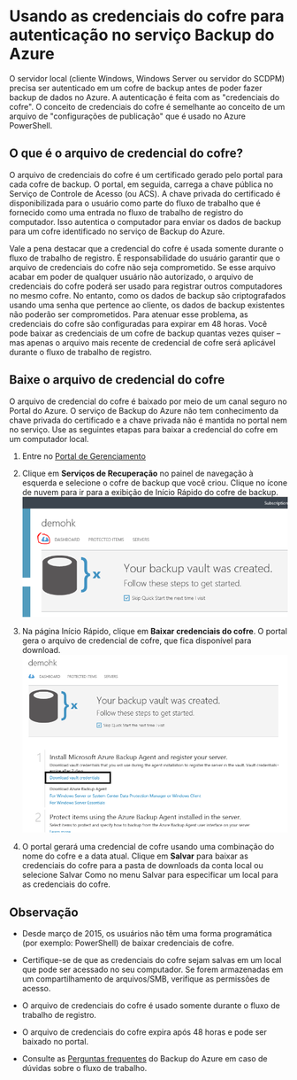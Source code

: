 <properties
   pageTitle="Baixar credenciais do cofre no Backup do Azure"
   description="Saiba como usar as credenciais do cofre para autenticar o computador no cofre de Backup e no serviço de Backup do Azure"
   services="backup"
   documentationCenter=""
   authors="prvijay"
   manager="shreeshd"
   editor=""/>
<tags
   ms.service="backup"
   ms.devlang="na"
   ms.topic="article"
   ms.tgt_pltfrm="na"
   ms.workload="storage-backup-recovery"
   ms.date="03/27/2015"
   ms.author="prvijay"/>

# Usando as credenciais do cofre para autenticação no serviço Backup do Azure

O servidor local (cliente Windows, Windows Server ou servidor do SCDPM) precisa ser autenticado em um cofre de backup antes de poder fazer backup de dados no Azure. A autenticação é feita com as "credenciais do cofre". O conceito de credenciais do cofre é semelhante ao conceito de um arquivo de "configurações de publicação" que é usado no Azure PowerShell.

## O que é o arquivo de credencial do cofre?

O arquivo de credenciais do cofre é um certificado gerado pelo portal para cada cofre de backup. O portal, em seguida, carrega a chave pública no Serviço de Controle de Acesso (ou ACS). A chave privada do certificado é disponibilizada para o usuário como parte do fluxo de trabalho que é fornecido como uma entrada no fluxo de trabalho de registro do computador. Isso autentica o computador para enviar os dados de backup para um cofre identificado no serviço de Backup do Azure.

Vale a pena destacar que a credencial do cofre é usada somente durante o fluxo de trabalho de registro. É responsabilidade do usuário garantir que o arquivo de credenciais do cofre não seja comprometido. Se esse arquivo acabar em poder de qualquer usuário não autorizado, o arquivo de credenciais do cofre poderá ser usado para registrar outros computadores no mesmo cofre. No entanto, como os dados de backup são criptografados usando uma senha que pertence ao cliente, os dados de backup existentes não poderão ser comprometidos. Para atenuar esse problema, as credenciais do cofre são configuradas para expirar em 48 horas. Você pode baixar as credenciais de um cofre de backup quantas vezes quiser – mas apenas o arquivo mais recente de credencial de cofre será aplicável durante o fluxo de trabalho de registro.

## Baixe o arquivo de credencial do cofre

O arquivo de credencial do cofre é baixado por meio de um canal seguro no Portal do Azure. O serviço de Backup do Azure não tem conhecimento da chave privada do certificado e a chave privada não é mantida no portal nem no serviço. Use as seguintes etapas para baixar a credencial do cofre em um computador local.

1.  Entre no [Portal de Gerenciamento](https://manage.windowsazure.com/)
2.  Clique em **Serviços de Recuperação** no painel de navegação à esquerda e selecione o cofre de backup que você criou. Clique no ícone de nuvem para ir para a exibição de Início Rápido do cofre de backup. <br/> ![Visualização rápida][1]

3.  Na página Início Rápido, clique em **Baixar credenciais do cofre**. O portal gera o arquivo de credencial de cofre, que fica disponível para download. <br/> ![Baixar][2]

4.  O portal gerará uma credencial de cofre usando uma combinação do nome do cofre e a data atual. Clique em **Salvar** para baixar as credenciais do cofre para a pasta de downloads da conta local ou selecione Salvar Como no menu Salvar para especificar um local para as credenciais do cofre.

## Observação
+ Desde março de 2015, os usuários não têm uma forma programática (por exemplo: PowerShell) de baixar credenciais de cofre.

+ Certifique-se de que as credenciais do cofre sejam salvas em um local que pode ser acessado no seu computador. Se forem armazenadas em um compartilhamento de arquivos/SMB, verifique as permissões de acesso.

+ O arquivo de credenciais do cofre é usado somente durante o fluxo de trabalho de registro.

+ O arquivo de credenciais do cofre expira após 48 horas e pode ser baixado no portal.

+ Consulte as [Perguntas frequentes](backup-azure-backup-faq.md) do Backup do Azure em caso de dúvidas sobre o fluxo de trabalho.


<!--Image references-->
[1]: ./media/backup-azure-backup-download-vc/quickview.png
[2]: ./media/backup-azure-backup-download-vc/downloadvc.png
 

<!---HONumber=62-->